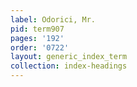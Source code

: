 ```yaml
---
label: Odorici, Mr.
pid: term907
pages: '192'
order: '0722'
layout: generic_index_term
collection: index-headings
---
```

